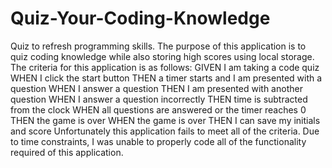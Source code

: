 # Quiz-Your-Coding-Knowledge
Quiz to refresh programming skills.
The purpose of this application is to quiz coding knowledge while also storing high scores using local storage. The criteria for this application is as follows:
GIVEN I am taking a code quiz
WHEN I click the start button
THEN a timer starts and I am presented with a question
WHEN I answer a question
THEN I am presented with another question
WHEN I answer a question incorrectly
THEN time is subtracted from the clock
WHEN all questions are answered or the timer reaches 0
THEN the game is over
WHEN the game is over
THEN I can save my initials and score
Unfortunately this application fails to meet all of the criteria. Due to time constraints, I was unable to properly code all of the functionality required of this application. 